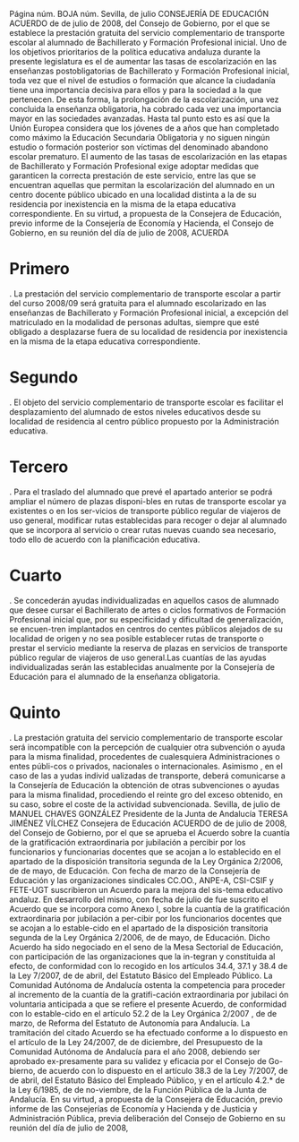 Página núm. BOJA núm. Sevilla, de julio  CONSEJERÍA DE EDUCACIÓN
ACUERDO de de julio de 2008, del Consejo de Gobierno, por el que se establece la prestación gratuita del 
servicio complementario de transporte escolar al alumnado de Bachillerato y Formación Profesional inicial.
Uno de los objetivos prioritarios de la política educativa 
andaluza durante la presente legislatura es el de aumentar las 
tasas de escolarización en las enseñanzas postobligatorias de Bachillerato y Formación Profesional inicial, toda vez que el nivel de estudios o formación que alcance la ciudadanía tiene una importancia decisiva para ellos y para la sociedad a la que pertenecen.
De esta forma, la prolongación de la escolarización, una 
vez concluida la enseñanza obligatoria, ha cobrado cada vez una importancia mayor en las sociedades avanzadas. Hasta tal punto esto es así que la Unión Europea considera que los jóvenes de a años que han completado como máximo la Educación Secundaria Obligatoria y no siguen ningún estudio o formación posterior son víctimas del denominado abandono escolar prematuro. 
El aumento de las tasas de escolarización en las etapas 
de Bachillerato y Formación Profesional exige adoptar medidas 
que garanticen la correcta prestación de este servicio, entre las que se encuentran aquellas que permitan la escolarización del alumnado en un centro docente público ubicado en una localidad distinta a la de su residencia por inexistencia en la misma de la etapa educativa correspondiente.
En su virtud, a propuesta de la Consejera de Educación, 
previo informe de la Consejería de Economía y Hacienda, el Consejo de Gobierno, en su reunión del día de julio de 2008,
ACUERDA
# Primero
. La prestación del servicio complementario de 
transporte escolar a partir del curso 2008/09 será gratuita para el alumnado escolarizado en las enseñanzas de Bachillerato y Formación Profesional inicial, a excepción del matriculado en la modalidad de personas adultas, siempre que esté obligado a desplazarse fuera de su localidad de residencia por inexistencia en la misma de la etapa educativa correspondiente.
# Segundo
. El objeto del servicio complementario de transporte escolar es facilitar el desplazamiento del alumnado de estos niveles educativos desde su localidad de residencia al centro público propuesto por la Administración educativa.
# Tercero
. Para el traslado del alumnado que prevé el apartado anterior se podrá ampliar el número de plazas disponi-bles en rutas de transporte escolar ya existentes o en los ser-vicios de transporte público regular de viajeros de uso general, modificar rutas establecidas para recoger o dejar al alumnado que se incorpora al servicio o crear rutas nuevas cuando sea necesario, todo ello de acuerdo con la planificación educativa.
# Cuarto
. Se concederán ayudas individualizadas en aquellos casos de alumnado que desee cursar el Bachillerato de artes o ciclos formativos de Formación Profesional inicial que, por su especificidad y dificultad de generalización, se encuen-tren implantados en centros do centes públicos alejados de 
su localidad de origen y no sea posible establecer rutas de transporte o prestar el servicio mediante la reserva de plazas en servicios de transporte público regular de viajeros de uso general.Las cuantías de las ayudas individualizadas serán las establecidas anualmente por la Consejería de Educación para el 
alumnado de la enseñanza obligatoria.
# Quinto
. La prestación gratuita del servicio complementario de transporte escolar será incompatible con la percepción de cualquier otra subvención o ayuda para la misma finalidad, procedentes de cualesquiera Administraciones o entes públi-cos o privados, nacionales o internacionales.
Asimismo , en el caso de las a yudas individ ualizadas de 
transporte, deberá comunicarse a la Consejería de Educación la obtención de otras subvenciones o ayudas para la misma finalidad, procediendo el reinte gro del exceso obtenido, en su 
caso, sobre el coste de la actividad subvencionada.
Sevilla, de julio de MANUEL CHAVES GONZÁLEZ
Presidente de la Junta de Andalucía
TERESA JIMÉNEZ VÍLCHEZ
Consejera de Educación 
 ACUERDO de de julio de 2008, del Consejo de 
Gobierno, por el que se aprueba el Acuerdo sobre la 
cuantía de la gratificación extraordinaria por jubilación a 
percibir por los funcionarios y funcionarias docentes que 
se acojan a lo establecido en el apartado de la disposición transitoria segunda de la Ley Orgánica 2/2006, 
de de mayo, de Educación.
Con fecha de marzo de la Consejería de Educación y las organizaciones sindicales CC.OO., ANPE-A, CSI-CSIF 
y FETE-UGT suscribieron un Acuerdo para la mejora del sis-tema educativo andaluz.
En desarrollo del mismo, con fecha de julio de fue 
suscrito el Acuerdo que se incorpora como Anexo I, sobre la cuantía de la gratificación extraordinaria por jubilación a per-cibir por los funcionarios docentes que se acojan a lo estable-cido en el apartado de la disposición transitoria segunda de 
la Ley Orgánica 2/2006, de de mayo, de Educación. Dicho Acuerdo ha sido negociado en el seno de la Mesa Sectorial de Educación, con participación de las organizaciones que la in-tegran y constituida al efecto, de conformidad con lo recogido en los artículos 34.4, 37.1 y 38.4 de la Ley 7/2007, de de abril, del Estatuto Básico del Empleado Público.
La Comunidad Autónoma de Andalucía ostenta la competencia para proceder al incremento de la cuantía de la gratifi-cación extraordinaria por jubilaci ón voluntaria anticipada a que 
se refiere el presente Acuerdo, de conformidad con lo estable-cido en el artículo 52.2 de la Ley Orgánica 2/2007 , de de marzo, de Reforma del Estatuto  de Autonomía para Andalucía.
La tramitación del citado Acuerdo se ha efectuado conforme a lo dispuesto en el artículo de la Ley 24/2007, de de diciembre, del Presupuesto de la Comunidad Autónoma de Andalucía para el año 2008, debiendo ser aprobado ex-presamente para su validez y eficacia por el Consejo de Go-bierno, de acuerdo con lo dispuesto en el artículo 38.3 de la Ley 7/2007, de de abril, del Estatuto Básico del Empleado Público, y en el artículo 4.2.* de la Ley 6/1985, de de no-viembre, de la Función Pública de la Junta de Andalucía.
En su virtud, a propuesta de la Consejera de Educación, 
previo informe de las Consejerías de Economía y Hacienda y de Justicia y Administración Pública, previa deliberación del Consejo de Gobierno en su reunión del día de julio de 2008,
 